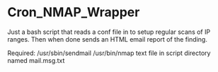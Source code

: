 # Cron_NMAP_Wrapper
Just a bash script that reads a conf file in to setup regular scans of IP ranges. Then when done sends an HTML email report of the finding.

Required:
/usr/sbin/sendmail
/usr/bin/nmap
text file in script directory named mail.msg.txt
